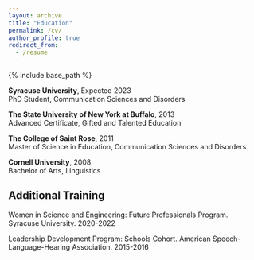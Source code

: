 ```yaml
---
layout: archive
title: "Education"
permalink: /cv/
author_profile: true
redirect_from:
  - /resume
---
```


{% include base_path %}



**Syracuse University**, Expected 2023  
PhD Student, Communication Sciences and Disorders


**The State University of New York at Buffalo**, 2013  
Advanced Certificate, Gifted and Talented Education


**The College of Saint Rose**, 2011  
Master of Science in Education, Communication Sciences and Disorders


**Cornell University**, 2008  
Bachelor of Arts, Linguistics

## Additional Training

Women in Science and Engineering: Future Professionals Program. Syracuse University. 2020-2022


Leadership Development Program: Schools Cohort. American Speech-Language-Hearing Association. 2015-2016
